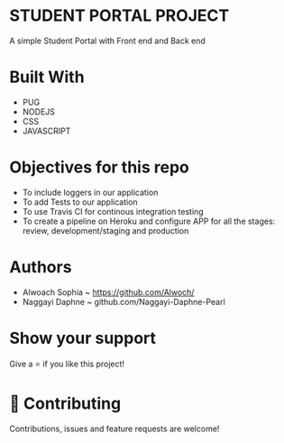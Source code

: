 # STUDENT PORTAL PROJECT 
A simple Student Portal with Front end and Back end 

# Built With 
* PUG 
* NODEJS 
* CSS
* JAVASCRIPT 

# Objectives for this repo 
* To include loggers in our application 
* To add Tests to our application
* To use Travis CI for continous integration testing 
* To create a pipeline on Heroku and configure APP for all the stages: review, development/staging and production

# Authors 
* Alwoach Sophia ~ https://github.com/Alwoch/ 
* Naggayi Daphne ~ github.com/Naggayi-Daphne-Pearl

# Show your support
Give a ⭐️ if you like this project!

# 🤝 Contributing
Contributions, issues and feature requests are welcome!

